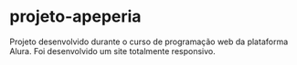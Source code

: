 # projeto-apeperia
Projeto desenvolvido durante o curso de programação web da plataforma Alura. Foi desenvolvido um site totalmente responsivo.
